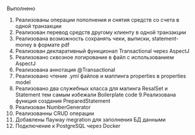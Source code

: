 Выполнено
1. Реализованы операции пополнения и снятия средств со счета в одной транзакции
2. Реализован перевод средств другому клиенту в одной транзакции
3. Реализована возможность сохранять чеки, выписки, statement-money в формате pdf
4. Реализован декларативный функционал Transactional через AspectJ
5. Реализовано сквозное логирование в файл с использованием AspectJ
6. Реализована аннотация @Transactional
7. Реализовано чтение .yml файлов и маппинга properties в properties model
8. Реализовано два служебных класса для мапинга ResalSet и Statement тем самым избежали Boilerplate code
9.Реализована функция создания PreparedStatement
10. Реализован NumberGenerator
11. Реализованны CRUD операции
12. Добавлены flayway megration для заполнения БД данными
13. Подключение к PostgreSQL через Docker
